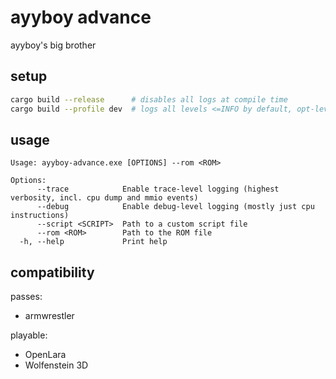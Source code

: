 # ayyboy advance
ayyboy's big brother

## setup
```bash
cargo build --release      # disables all logs at compile time
cargo build --profile dev  # logs all levels <=INFO by default, opt-level 3 for performance
```

## usage
```
Usage: ayyboy-advance.exe [OPTIONS] --rom <ROM>

Options:
      --trace            Enable trace-level logging (highest verbosity, incl. cpu dump and mmio events)
      --debug            Enable debug-level logging (mostly just cpu instructions)
      --script <SCRIPT>  Path to a custom script file
      --rom <ROM>        Path to the ROM file
  -h, --help             Print help
```

## compatibility
passes:
* armwrestler

playable:
* OpenLara
* Wolfenstein 3D